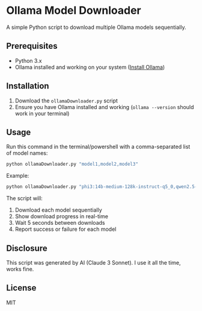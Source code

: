 # Ollama Model Downloader

A simple Python script to download multiple Ollama models sequentially.

## Prerequisites

- Python 3.x
- Ollama installed and working on your system ([Install Ollama](https://ollama.ai))

## Installation

1. Download the `ollamaDownloader.py` script
4. Ensure you have Ollama installed and working (`ollama --version` should work in your terminal)

## Usage

Run this command in the terminal/powershell with a comma-separated list of model names:

```bash
python ollamaDownloader.py "model1,model2,model3"
```

Example:
```bash
python ollamaDownloader.py "phi3:14b-medium-128k-instruct-q5_0,qwen2.5-coder:14b-instruct-q4_0"
```

The script will:
1. Download each model sequentially
2. Show download progress in real-time
3. Wait 5 seconds between downloads
4. Report success or failure for each model

## Disclosure

This script was generated by AI (Claude 3 Sonnet). I use it all the time, works fine.

## License

MIT
